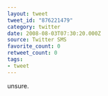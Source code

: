 ```yaml
---
layout: tweet
tweet_id: "876221479"
category: twitter
date: 2008-08-03T07:30:20.000Z
source: Twitter SMS
favorite_count: 0
retweet_count: 0
tags:
- tweet
---
```


unsure.
